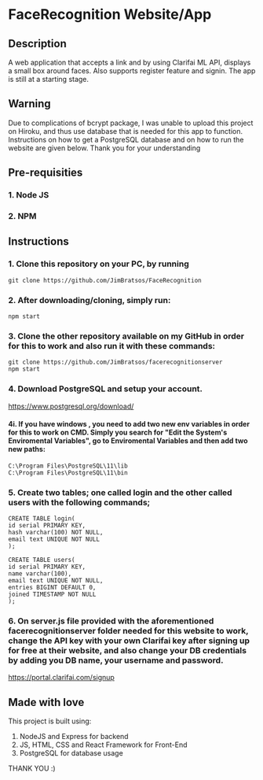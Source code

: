 # FaceRecognition Website/App

## Description

A web application that accepts a link and by using Clarifai ML API, displays a small box around faces. Also supports register feature and signin. The app is still at a starting stage.

## Warning

Due to complications of bcrypt package, I was unable to upload this project on Hiroku, and thus use database that is needed for this app to function. Instructions on how to get a PostgreSQL database and on how to run the website are given below. Thank you for your understanding

## Pre-requisities

### 1. Node JS
### 2. NPM


## Instructions

### 1. Clone this repository on your PC, by running
```
git clone https://github.com/JimBratsos/FaceRecognition
```

### 2. After downloading/cloning, simply run:
```
npm start
```

### 3. Clone the other repository available on my GitHub in order for this to work and also run it with these commands:
```
git clone https://github.com/JimBratsos/facerecognitionserver
npm start
```
### 4. Download PostgreSQL and setup your account.
https://www.postgresql.org/download/

#### 4i. If you have windows , you need to add two new env variables in order for this to work on CMD. Simply you search for "Edit the System's Enviromental Variables", go to Enviromental Variables and then add two new paths:
```
C:\Program Files\PostgreSQL\11\lib
C:\Program Files\PostgreSQL\11\bin
```

### 5. Create two tables; one called login and the other called users with the following commands; 
```
CREATE TABLE login(
id serial PRIMARY KEY,
hash varchar(100) NOT NULL,
email text UNIQUE NOT NULL
);

CREATE TABLE users(
id serial PRIMARY KEY,
name varchar(100),
email text UNIQUE NOT NULL,
entries BIGINT DEFAULT 0,
joined TIMESTAMP NOT NULL
);
```

### 6. On server.js file provided with the aforementioned facerecognitionserver folder needed for this website to work, change the API key with your own Clarifai key after signing up for free at their website, and also change your DB credentials by adding you DB name, your username and password.
https://portal.clarifai.com/signup

## Made with love
This project is built using:
1. NodeJS and Express for backend
2. JS, HTML, CSS and React Framework for Front-End
3. PostgreSQL for database usage

THANK YOU :)
